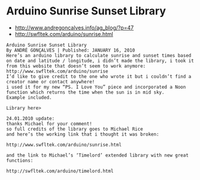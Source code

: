 Arduino Sunrise Sunset Library
==============================
 - http://www.andregoncalves.info/ag_blog/?p=47
 - http://swfltek.com/arduino/sunrise.html

```
Arduino Sunrise Sunset Library
By ANDRÉ GONÇALVES | Published: JANUARY 16, 2010
Here’s an arduino library to calculate sunrise and sunset times based on date and latitude / longitude, i didn’t made the library, i took it from this website that doesn’t seem to work anymore: http://www.swfltek.com/arduino/sunrise
I’d like to give credit to the one who wrote it but i couldn’t find a creator name or contact anywhere!
i used it for my new “PS. I Love You” piece and incorporated a Noon function which returns the time when the sun is in mid sky.
Example included.

Library here>

24.01.2010 update:
thanks Michael for your comment!
so full credits of the library goes to Michael Rice
and here’s the working link that i thought it was broken:

http://www.swfltek.com/arduino/sunrise.html

and the link to Michael’s ‘Timelord’ extended library with new great functions:

http://swfltek.com/arduino/timelord.html
```